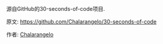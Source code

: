 源自GitHub的30-seconds-of-code项目. 

原文: <https://github.com/Chalarangelo/30-seconds-of-code>

作者: [Chalarangelo](https://github.com/Chalarangelo)

